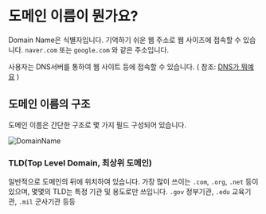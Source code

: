 # 도메인 이름이 뭔가요?

Domain Name은 식별자입니다. 기억하기 쉬운 웹 주소로 웹 사이즈에 접속할 수 있습니다. ```naver.com``` 또는 ```google.com``` 와 같은 주소입니다. 

사용자는 DNS서버를 통하여 웹 사이트 등에 접속할 수 있습니다. ( 참조: [DNS가 뭐예요](https://github.com/lee7198/LL11_CS/blob/main/internet/DNS%20and%20how%20it%20woks%3F.md) )

## 도메인 이름의 구조

도메인 이름은 간단한 구조로 몇 가지 필드 구성되어 있습니다.


![DomainName](https://user-images.githubusercontent.com/68184254/218015372-4ac64070-00be-4a67-b8ed-72bbc52ea8f3.png)

### TLD(Top Level Domain, 최상위 도메인)
일반적으로 도메인의 뒤에 위치하여 있습니다. 가장 많이 쓰이는 ```.com```, ```.org```, ```.net``` 등이 있으며, 
몇몇의 TLD는 특정 기관 및 용도로만 쓰입니다. ```.gov``` 정부기관, ```.edu``` 교육기관, ```.mil``` 군사기관 등등
